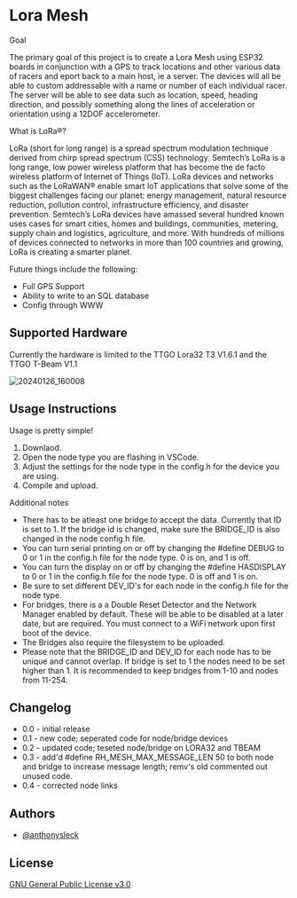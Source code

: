 # Lora Mesh

Goal

The primary goal of this project is to create a Lora Mesh using ESP32 boards in conjunction with a GPS to track locations and other various data of racers and eport back to a main host, ie a server. The devices will all be able to custom addressable with a name or number of each individual racer. The server will be able to see data such as location, speed, heading direction, and possibly something along the lines of acceleration or orientation using a 12DOF accelerometer.

What is LoRa®?

LoRa (short for long range) is a spread spectrum modulation technique derived from chirp spread spectrum (CSS) technology. Semtech’s LoRa is a long range, low power wireless platform that has become the de facto wireless platform of Internet of Things (IoT). LoRa devices and networks such as the LoRaWAN® enable smart IoT applications that solve some of the biggest challenges facing our planet: energy management, natural resource reduction, pollution control, infrastructure efficiency, and disaster prevention. Semtech’s LoRa devices have amassed several hundred known uses cases for smart cities, homes and buildings, communities, metering, supply chain and logistics, agriculture, and more. With hundreds of millions of devices connected to networks in more than 100 countries and growing, LoRa is creating a smarter planet.

Future things include the following:
- Full GPS Support
- Ability to write to an SQL database
- Config through WWW

## Supported Hardware

Currently the hardware is limited to the TTGO Lora32 T3 V1.6.1 and the TTGO T-Beam V1.1

![20240126_160008](https://github.com/anthonysleck/loraMesh2/assets/20516767/307da9a6-d086-425d-ba49-58a5e98f3bd5)

##  Usage Instructions

Usage is pretty simple!
1. Downlaod.
2. Open the node type you are flashing in VSCode.
3. Adjust the settings for the node type in the config.h for the device you are using.
4. Compile and upload.

Additional notes
- There has to be atleast one bridge to accept the data. Currently that ID is set to 1. If the bridge id is changed, make sure the BRIDGE_ID is also changed in the node config.h file.
- You can turn serial printing on or off by changing the #define DEBUG to 0 or 1 in the config.h file for the node type. 0 is on, and 1 is off.
- You can turn the display on or off by changing the #define HASDISPLAY to 0 or 1 in the config.h file for the node type. 0 is off and 1 is on.
- Be sure to set different DEV_ID's for each node in the config.h file for the node type.
- For bridges, there is a a Double Reset Detector and the Network Manager enabled by default. These will be able to be disabled at a later date, but are required. You must connect to a WiFi network upon first boot of the device.
- The Bridges also require the filesystem to be uploaded.
- Please note that the BRIDGE_ID and DEV_ID for each node has to be unique and cannot overlap. If bridge is set to 1 the nodes need to be set higher than 1. It is recommended to keep bridges from 1-10 and nodes from 11-254.

##  Changelog

- 0.0 - initial release
- 0.1 - new code; seperated code for node/bridge devices
- 0.2 - updated code; teseted node/bridge on LORA32 and TBEAM
- 0.3 - add'd #define RH_MESH_MAX_MESSAGE_LEN 50 to both node and bridge to increase message length; remv's old commented out unused code.
- 0.4 - corrected node links

## Authors

- [@anthonysleck](https://www.github.com/anthonysleck)


## License

[GNU General Public License v3.0 ](https://choosealicense.com/licenses/gpl-3.0/)
